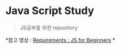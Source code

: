# Java Script Study
> JS공부를 위한 repository


*참고 영상 : 
[Requirements : JS for Beginners](https://www.youtube.com/watch?v=wUHncG3VwPw&list=PLLUCyU7SBaR7tOMe-ySJ5Uu1UlEBznxTr)
*
